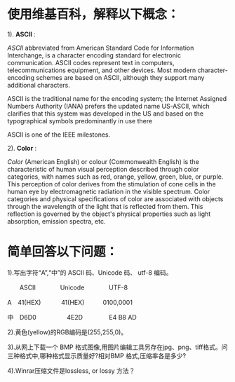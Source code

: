 # 使用维基百科，解释以下概念：

1). **ASCII** :

*ASCII* abbreviated from American Standard Code for Information Interchange, is a character encoding standard for electronic communication. ASCII codes represent text in computers, telecommunications equipment, and other devices. Most modern character-encoding schemes are based on ASCII, although they support many additional characters.

ASCII is the traditional name for the encoding system; the Internet Assigned Numbers Authority (IANA) prefers the updated name US-ASCII, which clarifies that this system was developed in the US and based on the typographical symbols predominantly in use there

ASCII is one of the IEEE milestones.

2). **Color** :

*Color* (American English) or colour (Commonwealth English) is the characteristic of human visual perception described through color categories, with names such as red, orange, yellow, green, blue, or purple. This perception of color derives from the stimulation of cone cells in the human eye by electromagnetic radiation in the visible spectrum. Color categories and physical specifications of color are associated with objects through the wavelength of the light that is reflected from them. This reflection is governed by the object's physical properties such as light absorption, emission spectra, etc.


# 简单回答以下问题：

1).写出字符“A”,“中”的 ASCII 码、Unicode 码、
utf-8 编码。

　　ASCII　　　　Unicode　　　　UTF-8

A　41(HEX)　　　 41(HEX)　　　0100,0001

中　D6D0　　　　　4E2D　　　　 E4 B8 AD

2).黄色(yellow)的RGB编码是(255,255,0)。

3).从网上下载一个 BMP 格式图像,用图片编辑工具另存在jpg、png、tiff格式。问三种格式中,哪种格式显示质量好?相对BMP 格式,压缩率各是多少?


4).Winrar压缩文件是lossless, or lossy 方法？
